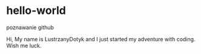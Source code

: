 # hello-world
poznawanie github

Hi,
My name is LustrzanyDotyk and I just started my adventure with coding. Wish me luck.
